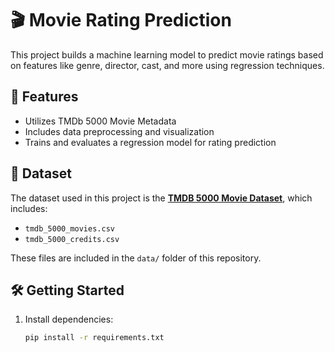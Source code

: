 # 🎬 Movie Rating Prediction

This project builds a machine learning model to predict movie ratings based on features like genre, director, cast, and more using regression techniques.

## 🚀 Features
- Utilizes TMDb 5000 Movie Metadata
- Includes data preprocessing and visualization
- Trains and evaluates a regression model for rating prediction

## 📂 Dataset

The dataset used in this project is the **[TMDB 5000 Movie Dataset](https://www.kaggle.com/datasets/tmdb/tmdb-movie-metadata)**, which includes:

- `tmdb_5000_movies.csv`
- `tmdb_5000_credits.csv`

These files are included in the `data/` folder of this repository.

## 🛠 Getting Started

1. Install dependencies:
   ```bash
   pip install -r requirements.txt
